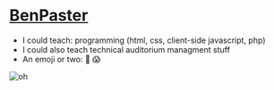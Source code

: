 # [BenPaster](http://twiter.com/benpaster)
* I could teach: programming (html, css, client-side javascript, php)
* I could also teach technical auditorium managment stuff
* An emoji or two: :poop: :scream:

 ![oh](http://media.giphy.com/media/L1oe1UdAJrB72/giphy.gif)
